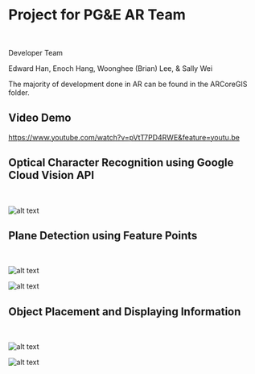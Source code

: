 # Project for PG&E AR Team
&nbsp;

Developer Team

Edward Han,
Enoch Hang,
Woonghee (Brian) Lee, &
Sally Wei

The majority of development done in AR can be found in the ARCoreGIS folder.
&nbsp;


## Video Demo
https://www.youtube.com/watch?v=pVtT7PD4RWE&feature=youtu.be
&nbsp;

## Optical Character Recognition using Google Cloud Vision API
&nbsp;

![alt text](https://github.com/whl827/ARTeam/blob/master/pictures/textrecognition2.PNG)
&nbsp;

## Plane Detection using Feature Points
&nbsp;

![alt text](https://github.com/whl827/ARTeam/blob/master/pictures/planedetection.PNG)
&nbsp;

![alt text](https://github.com/whl827/ARTeam/blob/master/pictures/planedetection2.PNG)
&nbsp;

## Object Placement and Displaying Information
&nbsp;

![alt text](https://github.com/whl827/ARTeam/blob/master/pictures/objectplacement.PNG)
&nbsp;

![alt text](https://github.com/whl827/ARTeam/blob/master/pictures/displayinformation.PNG)
